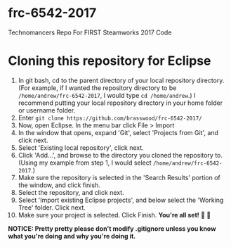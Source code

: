 # frc-6542-2017
Technomancers Repo For FIRST Steamworks 2017 Code

# Cloning this repository for Eclipse
1. In git bash, cd to the parent directory of your local repository directory. (For example, if I wanted the repository directory to be `/home/andrew/frc-6542-2017`, I would type `cd /home/andrew`.) I recommend putting your local repository directory in your home folder or username folder.
2. Enter `git clone https://github.com/brasswood/frc-6542-2017/`
3. Now, open Eclipse. In the menu bar click File > Import
4. In the window that opens, expand 'Git', select 'Projects from Git', and click next.
5. Select 'Existing local repository', click next.
6. Click 'Add...', and browse to the directory you cloned the repository to. (Using my example from step 1, I would select `/home/andrew/frc-6542-2017`.)
7. Make sure the repository is selected in the 'Search Results' portion of the window, and click finish.
8. Select the repository, and click next.
9. Select 'Import existing Eclipse projects', and below select the 'Working Tree' folder. Click next.
10. Make sure your project is selected. Click Finish.
__You're all set!__ :tada: :100:

__NOTICE: Pretty pretty please don't modify .gitignore unless you know what you're doing and why you're doing it.__
